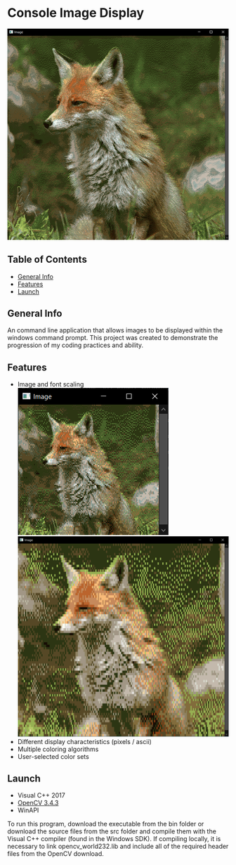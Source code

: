 # Console Image Display
![](/images/cid_scn1.png)
## Table of Contents
* [General Info](#general-info)
* [Features](#features)
* [Launch](#launch)


## General Info
An command line application that allows images to be displayed within the windows command prompt. This project was created to demonstrate the progression of my coding practices and ability.

## Features
* Image and font scaling
![](/images/cid_scn5.png) ![](/images/cid_scn2.png)
* Different display characteristics (pixels / ascii)
* Multiple coloring algorithms
* User-selected color sets

## Launch

* Visual C++ 2017
* [OpenCV 3.4.3](https://opencv.org/releases/page/3/)
* WinAPI

To run this program, download the executable from the bin folder or download the source files from the src folder and compile them with the Visual C++ compiler (found in the Windows SDK). If compiling locally, it is necessary to link opencv_world232.lib and include all of the required header files from the OpenCV download.

